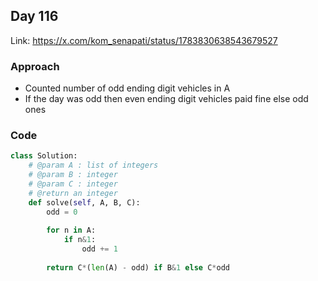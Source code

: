 ## Day 116

Link: https://x.com/kom_senapati/status/1783830638543679527

### Approach

- Counted number of odd ending digit vehicles in A
- If the day was odd then even ending digit vehicles paid fine else odd ones

### Code

```py
class Solution:
    # @param A : list of integers
    # @param B : integer
    # @param C : integer
    # @return an integer
    def solve(self, A, B, C):
        odd = 0
        
        for n in A:
            if n&1:
                odd += 1
        
        return C*(len(A) - odd) if B&1 else C*odd
```
